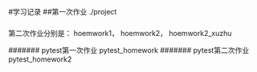 #学习记录
##第一次作业
./project
#####
第二次作业分别是：
hoemwork1，
hoemwork2，
hoemwork2_xuzhu



#######
pytest第一次作业
pytest_homework
#######
pytest第二次作业
pytest_homework2
